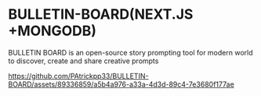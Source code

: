 # BULLETIN-BOARD(NEXT.JS +MONGODB)
BULLETIN BOARD is an open-source story prompting tool for modern world to       discover, create and share creative prompts







https://github.com/PAtrickpp33/BULLETIN-BOARD/assets/89336859/a5b4a976-a33a-4d3d-89c4-7e3680f177ae


